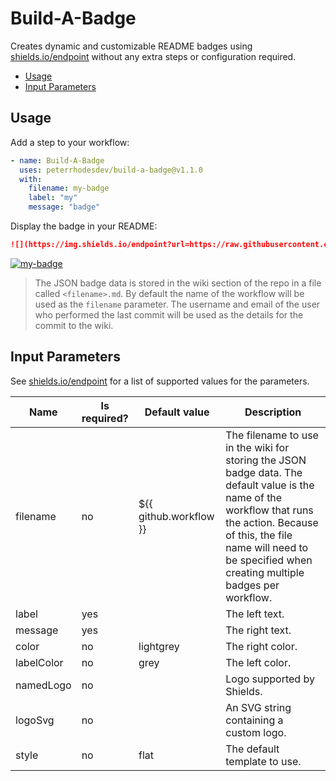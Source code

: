 # Build-A-Badge

Creates dynamic and customizable README badges using [shields.io/endpoint](https://shields.io/endpoint) without any extra steps or configuration required.

- [Usage](#usage)
- [Input Parameters](#input-parameters)

## Usage

Add a step to your workflow:

```yml
- name: Build-A-Badge
  uses: peterrhodesdev/build-a-badge@v1.1.0
  with:
    filename: my-badge
    label: "my"
    message: "badge"
```

Display the badge in your README:

```markdown
![](https://img.shields.io/endpoint?url=https://raw.githubusercontent.com/wiki/<owner>/<repo>/<filename>.md)
```

[![my-badge](https://img.shields.io/endpoint?url=https://raw.githubusercontent.com/wiki/peterrhodesdev/build-a-badge/my-badge.md)](https://github.com/peterrhodesdev/build-a-badge/actions?query=workflow%3Amy-badge)

> The JSON badge data is stored in the wiki section of the repo in a file called `<filename>.md`. By default the name of the workflow will be used as the `filename` parameter. The username and email of the user who performed the last commit will be used as the details for the commit to the wiki.

## Input Parameters

See [shields.io/endpoint](https://shields.io/endpoint) for a list of supported values for the parameters.

| Name | Is required? | Default value | Description |
| --- | --- | --- | --- |
| filename | no | ${{ github.workflow }} | The filename to use in the wiki for storing the JSON badge data. The default value is the name of the workflow that runs the action. Because of this, the file name will need to be specified when creating multiple badges per workflow. |
| label | yes | | The left text. |
| message | yes | | The right text. |
| color | no | lightgrey | The right color. |
| labelColor | no | grey | The left color. |
| namedLogo | no | | Logo supported by Shields. |
| logoSvg | no | | An SVG string containing a custom logo. |
| style | no | flat | The default template to use. |
